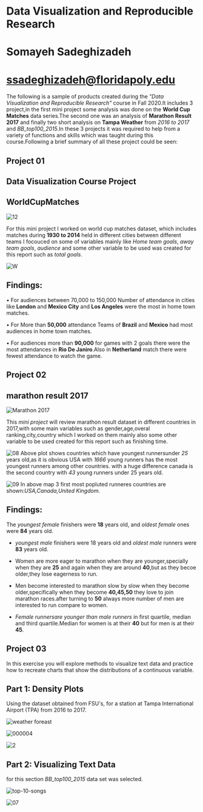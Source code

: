 # Data Visualization and Reproducible Research

# Somayeh Sadeghizadeh 

# ssadeghizadeh@floridapoly.edu



The following is a sample of products created during the _"Data Visualization and Reproducible Research"_ course in Fall 2020.It includes 3 project,in the first mini project some analysis was done on the **World Cup Matches** data series.The second one was an analysis of **Marathon Result 2017** and finally two short analysis on **Tampa Weather** from *2016 to 2017* and *BB_top100_2015*.In these 3 projects it was required to help from a variety of functions and skills which was taught during this course.Following a brief summary of all these project could be seen:


## Project 01


## Data Visualization Course Project

## **WorldCupMatches**


![12](https://user-images.githubusercontent.com/70166302/101686824-94438f80-3a37-11eb-83e6-c7a9df6d4ddc.jpg)

For this mini project I worked on world cup matches dataset, which includes matches during **1930 to 2014** held in different cities between different teams I focouced on some of variables mainly like *Home team goals*, *away team goals*, *audience* and some other variable to be used was created for this report such as *total goals*.


![W](https://user-images.githubusercontent.com/70166302/101686295-dc15e700-3a36-11eb-99fd-9b86baa505b5.png)



## Findings:

•	For audiences between 70,000 to 150,000 Number of attendance in cities like **London** and **Mexico City** and **Los Angeles** were the most in home town matches.

•	For More than **50,000** attendance Teams of **Brazil** and **Mexico** had most audiences in home town matches.

•	For audiences more than **90,000** for games with 2 goals there were the most attendances in **Rio De Janiro**.Also in **Netherland** match there were fewest attendance to watch the game.




## Project 02

## **marathon result 2017**

![Marathon 2017 ](https://i2.wp.com/greenpointers.com/app/uploads/2018/11/nyc-marathon.jpg?w=705&ssl=1)


This *mini project* will review marathon result dataset in different countries in 2017,with some main variables such as gender,age,overal ranking,city,country which I worked on them mainly also some other variable to be used created for this report such as finishing time.




![08](https://user-images.githubusercontent.com/70166302/100650732-5eedc200-3312-11eb-8e04-3234457ad9e4.png)
Above plot shows countries which have youngest runnersunder *25* years old,as it is obvious USA with *1666* young runners has the most youngest runners among other countries. with a huge difference canada is the second country with *43* young runners under 25 years old.

![09](https://user-images.githubusercontent.com/70166302/100650966-c0159580-3312-11eb-8fc2-ca4f1f138f7c.png)
In above map 3 first most popluted runneres countries are shown:*USA,Canada,United Kingdom*.


## Findings:
 
 The *youngest female* finishers were **18** years old, and *oldest female* ones were **84** years old.

* *youngest male* finishers were 18 years old and *oldest male* runners were **83** years old.

* Women are more eager to marathon when they are younger,specially when they are **25** and again when they are around **40**,but as they becoe older,they lose eagerness to run.

* Men become interested to marathon slow by slow when they become older,specifically when they become **40,45,50** they love to join marathon races.after turning to **50** always more number of men are interested to run compare to women.

* *Female runnersare younger than male runners* in first quartile, median and third quartile.Median for women is at their **40** but for men is at their **45**.


## Project 03
In this exercise you will explore methods to visualize text data and practice how to recreate charts that show the distributions of a continuous variable. 


## Part 1: Density Plots

Using the dataset obtained from FSU's, for a station at Tampa International Airport (TPA) from 2016 to 2017.

![weather foreast](https://user-images.githubusercontent.com/70166302/101291625-32d1b580-37d8-11eb-87c9-7e4f9bb7cc4e.jpg)


![000004](https://user-images.githubusercontent.com/70166302/101674285-4d996980-3a26-11eb-8c81-acb40886daff.png)

![2](https://user-images.githubusercontent.com/70166302/101691023-11710380-3a3c-11eb-9c5e-79f1c585c50c.png)


## Part 2: Visualizing Text Data
for this section *BB_top100_2015* data set was selected.

![top-10-songs](https://user-images.githubusercontent.com/70166302/101291779-44678d00-37d9-11eb-9bd6-ba9ddc49d305.png)


![07](https://user-images.githubusercontent.com/70166302/101292567-4122d000-37de-11eb-8564-29cec3254c9d.png)




